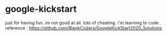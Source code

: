 # google-kickstart
just for having fun. im not good at all. lots of cheating.
i'm learning to code .
reference : https://github.com/BlankCoders/GoogleKickStart2020_Solutions
